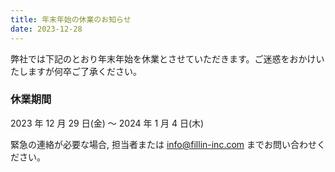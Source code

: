 ```yaml
---
title: 年末年始の休業のお知らせ
date: 2023-12-28
---
```


弊社では下記のとおり年末年始を休業とさせていただきます。ご迷惑をおかけいたしますが何卒ご了承ください。

### 休業期間

2023 年 12 月 29 日(金) 〜 2024 年 1 月 4 日(木)

緊急の連絡が必要な場合, 担当者または info@fillin-inc.com までお問い合わせください。
